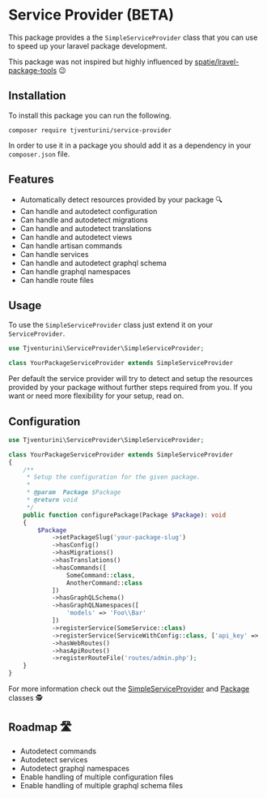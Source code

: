 # Service Provider (BETA)

This package provides a the `SimpleServiceProvider` class that you can use to speed up your laravel package development.

This package was not inspired but highly influenced by [spatie/lravel-package-tools](https://github.com/spatie/laravel-package-tools) 😉

## Installation

To install this package you can run the following.

```
composer require tjventurini/service-provider
```

In order to use it in a package you should add it as a dependency in your `composer.json` file.

## Features

* Automatically detect resources provided by your package 🔍
* Can handle and autodetect configuration
* Can handle and autodetect migrations
* Can handle and autodetect translations
* Can handle and autodetect views
* Can handle artisan commands
* Can handle services
* Can handle and autodetect graphql schema 
* Can handle graphql namespaces
* Can handle route files

## Usage

To use the `SimpleServiceProvider` class just extend it on your `ServiceProvider`.

```php
use Tjventurini\ServiceProvider\SimpleServiceProvider;

class YourPackageServiceProvider extends SimpleServiceProvider
```

Per default the service provider will try to detect and setup the resources provided by your package without further steps required from you. If you want or need more flexibility for your setup, read on.

## Configuration

```php
use Tjventurini\ServiceProvider\SimpleServiceProvider;

class YourPackageServiceProvider extends SimpleServiceProvider
{
    /**
     * Setup the configuration for the given package.
     *
     * @param  Package $Package
     * @return void
     */
    public function configurePackage(Package $Package): void
    {
        $Package
            ->setPackageSlug('your-package-slug')
            ->hasConfig()
            ->hasMigrations()
            ->hasTranslations()
            ->hasCommands([
                SomeCommand::class,
                AnotherCommand::class
            ])
            ->hasGraphQLSchema()
            ->hasGraphQLNamespaces([
                'models' => 'Foo\\Bar'
            ])
            ->registerService(SomeService::class)
            ->registerService(ServiceWithConfig::class, ['api_key' => 'some-key'])
            ->hasWebRoutes()
            ->hasApiRoutes()
            ->registerRouteFile('routes/admin.php');
    }
}
```

For more information check out the [SimpleServiceProvider](src/SimpleServiceProvider.php) and [Package](src/Package.php) classes 🕵

## Roadmap 🛣

* Autodetect commands
* Autodetect services
* Autodetect graphql namespaces
* Enable handling of multiple configuration files
* Enable handling of multiple graphql schema files